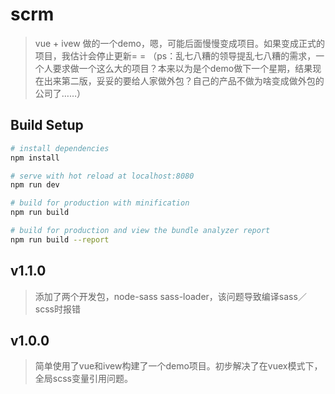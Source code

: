 # scrm

> vue + ivew 做的一个demo，嗯，可能后面慢慢变成项目。如果变成正式的项目，我估计会停止更新= =
>（ps：乱七八糟的领导提乱七八糟的需求，一个人要求做一个这么大的项目？本来以为是个demo做下一个星期，结果现在出来第二版，妥妥的要给人家做外包？自己的产品不做为啥变成做外包的公司了……）

## Build Setup

``` bash
# install dependencies
npm install

# serve with hot reload at localhost:8080
npm run dev

# build for production with minification
npm run build

# build for production and view the bundle analyzer report
npm run build --report
```

## v1.1.0
>添加了两个开发包，node-sass sass-loader，该问题导致编译sass／scss时报错

## v1.0.0
>简单使用了vue和ivew构建了一个demo项目。初步解决了在vuex模式下，全局scss变量引用问题。
